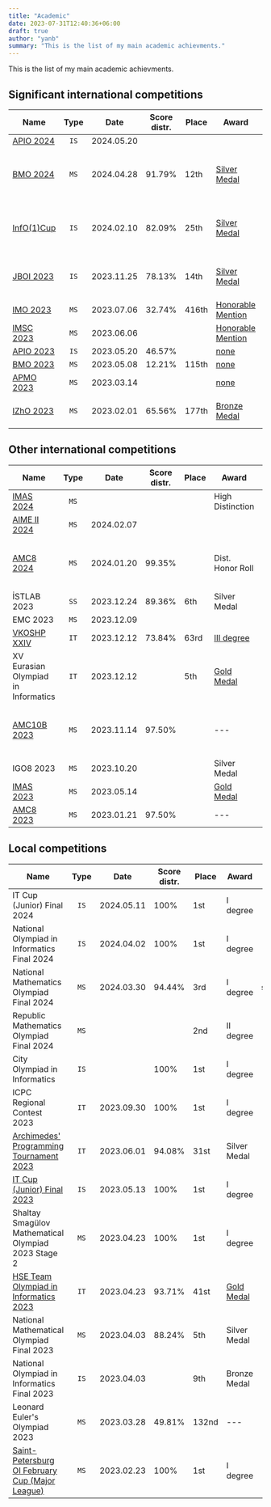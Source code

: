 ```yaml
---
title: "Academic"
date: 2023-07-31T12:40:36+06:00
draft: true
author: "yanb"
summary: "This is the list of my main academic achievments."
---
```


This is the list of my main academic achievments.

## Significant international competitions

| Name | Type | Date | Score distr. | Place | Award | Certificates |
| ---- |:----:| ---- | ------------ | ----- | ----- |:------------:|
| [APIO 2024](http://www.apio2024.org/) | `IS` | 2024.05.20 | | | | |
| [BMO 2024](https://bmo2024.org/) | `MS` | 2024.04.28 | 91.79% | 12th | [Silver Medal](https://bmo2024.org/results/) | {{< inline_img src="/static/documents/c_balkan_2024.jpg" >}} {{< inline_img src="/static/documents/m_balkan_2024.jpg" >}} |
| [InfO(1)Cup](https://info1cup.com/) | `IS` | 2024.02.10 | 82.09% | 25th | [Silver Medal](https://info1cup.com/results) | {{< inline_img src="/static/documents/c_infocup_2024.jpg" >}} {{< inline_img src="/static/documents/m_infocup_2024.jpg" >}} |
| [JBOI 2023](https://jboi2023.cs.org.mk/) | `IS` | 2023.11.25 | 78.13% | 14th | [Silver Medal](https://jboi2023.cs.org.mk/content/results) | {{< inline_img src="/static/documents/c_jboi_2023.jpg" >}} {{< inline_img src="/static/documents/m_jboi_2023.jpg" >}} |
| [IMO 2023](https://imo2023.jp/en/) | `MS` | 2023.07.06 | 32.74% | 416th | [Honorable Mention](https://www.imo-official.org/participant_r.aspx?id=33101) | |
| [IMSC 2023](https://imscprogram.com/) | `MS` | 2023.06.06 | | | [Honorable Mention](https://imscprogram.com/competition.html) | |
| [APIO 2023](http://www.apio2023.cn/) | `IS` | 2023.05.20 | 46.57% | | [none](http://www.apio2023.cn/score.html) | |
| [BMO 2023](https://bmo2023.tubitak.gov.tr/) | `MS` | 2023.05.08 | 12.21% | 115th | [none](https://bmo2023.tubitak.gov.tr/results) | |
| [APMO 2023](https://apmo-official.org/) | `MS` | 2023.03.14 | | | [none](https://apmo-official.org/country_report/KGZ/2023) | |
| [IZhO 2023](https://izho.kz/) | `MS` | 2023.02.01 | 65.56% | 177th | [Bronze Medal](https://izho.kz/contest/results-izho-2023/) | {{< inline_img src="/static/documents/m_zhautykov_2023.jpg" >}} |

## Other international competitions

| Name | Type | Date | Score distr. | Place | Award | Certificates |
| ---- |:----:| ---- | ------------ | ----- | ----- |:------------:|
| [IMAS 2024](https://chiuchang.org/imas/about/) | `MS` | | | | High Distinction | |
| [AIME II 2024](https://maa.org/math-competitions/invitational-competitions) | `MS` | 2024.02.07 | | | | |
| [AMC8 2024](https://maa.org/math-competitions/amc-8) | `MS` | 2024.01.20 | 99.35% | | Dist. Honor Roll | {{< inline_img src="/static/documents/c_amc8_2024.jpg" >}} {{< inline_img src="/static/documents/m_amc8_2024.jpg" >}} |
| İSTLAB 2023 | `SS` | 2023.12.24 | 89.36% | 6th | Silver Medal | |
| EMC 2023 | `MS` | 2023.12.09 | | | | |
| [VKOSHP XXIV](https://neerc.ifmo.ru/school/russia-team/index.html) | `IT` | 2023.12.12 | 73.84% | 63rd | [III degree](https://neerc.ifmo.ru/school/archive/2023-2024/ru-olymp-team-russia-2023-standings.html) | |
| XV Eurasian Olympiad in Informatics | `IT` | 2023.12.12 | | 5th | [Gold Medal](https://neerc.ifmo.ru/school/archive/2023-2024/ru-olymp-team-russia-2023-standings.html) | {{< inline_img src="/static/documents/c_eurasian_2023.jpg" >}} {{< inline_img src="/static/documents/m_eurasian_2023.jpg" >}} |
| [AMC10B 2023](https://maa.org/math-competitions/amc-1012) | `MS` | 2023.11.14 | 97.50% | | --- | {{< inline_img src="/static/documents/c_amc10_2023.jpg" >}} {{< inline_img src="/static/documents/m_amc10_2023.jpg" >}} |
| IGO8 2023 | `MS` | 2023.10.20 | | | Silver Medal | |
| [IMAS 2023](https://chiuchang.org/imas/about/) | `MS` | 2023.05.14 | | | [Gold Medal](https://docs.google.com/spreadsheets/d/1T0HSraedQrSbfds6FmRWwNrIeEHcE6E7/edit?usp=sharing&ouid=107173272238617493592&rtpof=true&sd=true) | |
| [AMC8 2023](https://maa.org/math-competitions/amc-8) | `MS` | 2023.01.21 | 97.50% | | --- | |

## Local competitions

| Name | Type | Date | Score distr. | Place | Award | Certificates |
| ---- |:----:| ---- | ------------ | ----- | ----- |:------------:|
| IT Cup (Junior) Final 2024 | `IS` | 2024.05.11 | 100% | 1st | I degree | {{< inline_img src="/static/documents/m_itcup_2024.jpg" >}} |
| National Olympiad in Informatics Final 2024 | `IS` | 2024.04.02 | 100% | 1st | I degree | {{< inline_img src="/static/documents/m_national_i_2024.jpg" >}} |
| National Mathematics Olympiad Final 2024 | `MS` | 2024.03.30 | 94.44% | 3rd | I degree | {{< inline_img src="/static/documents/m_national_m_2024.jpg" >}} |
| Republic Mathematics Olympiad Final 2024 | `MS` | | | 2nd | II degree | {{< inline_img src="/static/documents/m_republic_2024.jpg" >}} |
| City Olympiad in Informatics | `IS` | | 100% | 1st | I degree | {{< inline_img src="/static/documents/m_city_2024.jpg" >}} |
| ICPC Regional Contest 2023 | `IT` | 2023.09.30 | 100% | 1st | I degree |
| [Archimedes' Programming Tournament 2023](http://www.arhimedes.org/) | `IT` | 2023.06.01 | 94.08% | 31st | Silver Medal |
| [IT Cup (Junior) Final 2023](https://olympiads.kg/c/35/compets) | `IS` | 2023.05.13 | 100% | 1st | I degree |
| Shaltay Smagülov Mathematical Olympiad 2023 Stage 2 | `MS` | 2023.04.23 | 100% | 1st | I degree | {{< inline_img src="/static/documents/m_smagulov_2023.jpg" >}} |
| [HSE Team Olympiad in Informatics 2023](https://olymp.hse.ru/coding/) | `IT` | 2023.04.23 | 93.71% | 41st | [Gold Medal](https://olymp.hse.ru/mirror/pubs/share/834494308.pdf) |
| National Mathematical Olympiad Final 2023 | `MS` | 2023.04.03 | 88.24% | 5th | Silver Medal |
| National Olympiad in Informatics Final 2023 | `IS` | 2023.04.03 | | 9th | Bronze Medal |
| Leonard Euler's Olympiad 2023 | `MS` | 2023.03.28 | 49.81% | 132nd | --- |
| [Saint-Petersburg OI February Cup (Major League)](https://prog.matolimp-spb.org/2023/) | `MS` | 2023.02.23 | 100% | 1st | I degree | {{< inline_img src="/static/documents/m_febinf_2023.jpg" >}} |
